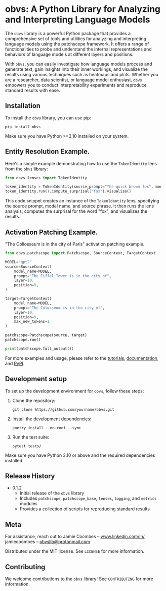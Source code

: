 # obvs: A Python Library for Analyzing and Interpreting Language Models

The `obvs` library is a powerful Python package that provides a comprehensive set of tools and utilities for analyzing and interpreting language models using the patchscope framework. It offers a range of functionalities to probe and understand the internal representations and behaviors of language models at different layers and positions.

With `obvs`, you can easily investigate how language models process and generate text, gain insights into their inner workings, and visualize the results using various techniques such as heatmaps and plots. Whether you are a researcher, data scientist, or language model enthusiast, `obvs` empowers you to conduct interpretability experiments and reproduce standard results with ease.

## Installation

To install the `obvs` library, you can use pip:

```
pip install obvs
```

Make sure you have Python >=3.10 installed on your system.

## Entity Resolution Example.

Here's a simple example demonstrating how to use the `TokenIdentity` lens from the `obvs` library:

```python
from obvs.lenses import TokenIdentity

token_identity = TokenIdentity(source_prompt="The quick brown fox", model_name="gpt2", source_phrase="quick brown")
token_identity.run().compute_surprisal("fox").visualize()
```

This code snippet creates an instance of the `TokenIdentity` lens, specifying the source prompt, model name, and source phrase. It then runs the lens analysis, computes the surprisal for the word "fox", and visualizes the results.

## Activation Patching Example.

"The Collosseum is in the city of Paris" activation patching example.

```python
from obvs.patchscope import Patchscope, SourceContext, TargetContext

MODEL="gpt2"
source=SourceContext(
    model_name=MODEL,
    prompt="The Eiffel Tower is in the city of",
    layer=10,
    position=9,
)

target=TargetContext(
    model_name=MODEL,
    prompt="The Colosseum is in the city of",
    layer=10,
    position=9,
    max_new_tokens=1
)

patchscope=Patchscope(source, target)
patchscope.run()

print(patchscope.full_output())
```

For more examples and usage, please refer to the [tutorials](https://github.com/obvslib/obvs/tree/main/tutorials), [documentation](https://obvs.rtfd.io/), and [PyPI](https://pypi.org/project/obvs/).

## Development setup

To set up the development environment for `obvs`, follow these steps:

1. Clone the repository:

    ```
    git clone https://github.com/yourname/obvs.git
    ```

2. Install the development dependencies:

    ```
    poetry install --no-root --sync
    ```

3. Run the test suite:
    ```
    pytest tests/
    ```

Make sure you have Python 3.10 or above and the required dependencies installed.

## Release History

-   0.1.2
    -   Initial release of the `obvs` library
    -   Includes `patchscope`, `patchscope_base`, `lenses`, `logging`, and `metrics` modules
    -   Provides a collection of scripts for reproducing standard results

## Meta

For assistance, reach out to Jamie Coombes – www.linkedin.com/in/
jamiecoombes – obvslib@protonmail.com

Distributed under the MIT license. See `LICENSE` for more information.

## Contributing

We welcome contributions to the `obvs` library! See `CONTRIBUTING` for more information.
